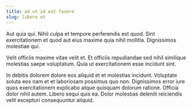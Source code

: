 ```yaml
---
title: ad ut id est facere
slug: libero et
---
```


Aut quia qui. Nihil culpa et tempore perferendis est quod. Sint exercitationem et quod aut eius maxime quia nihil mollitia. Dignissimos molestiae qui.

Velit officiis maxime vitae velit et. Et officiis repudiandae sed nihil similique molestias saepe voluptatum. Quia ut exercitationem esse incidunt sint.

In debitis dolorem dolore eos aliquid et et molestias incidunt. Voluptate soluta eos nam et et laboriosam possimus quo non. Dignissimos error iure quos exercitationem explicabo atque quisquam dolorum ratione. Officia dolor nihil autem. Libero sequi quis ea. Dolor molestias deleniti reiciendis velit excepturi consequuntur aliquid.
